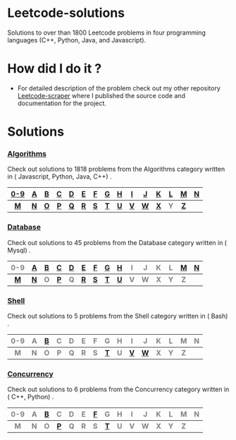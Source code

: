 # Leetcode-solutions
Solutions to over than 1800 Leetcode problems in four programming languages (C++, Python, Java, and Javascript).
# How did I do it ? #
  - For detailed description of the problem check out my other repository [Leetcode-scraper](https://github.com/AnasImloul/Leetcode-solutions/) where I published the source code and documentation for the project.
# Solutions
### [Algorithms](https://github.com/AnasImloul/Leetcode-solutions/tree/main/algorithms#algorithms-solutions) ###
Check out solutions to 1818 problems from the Algorithms category written in ( Javascript, Python, Java, C++) .

|[0-9](https://github.com/AnasImloul/Leetcode-solutions/tree/main/algorithms/0-9/#algorithms-solutions)|[A](https://github.com/AnasImloul/Leetcode-solutions/tree/main/algorithms/A/#algorithms-solutions)|[B](https://github.com/AnasImloul/Leetcode-solutions/tree/main/algorithms/B/#algorithms-solutions)|[C](https://github.com/AnasImloul/Leetcode-solutions/tree/main/algorithms/C/#algorithms-solutions)|[D](https://github.com/AnasImloul/Leetcode-solutions/tree/main/algorithms/D/#algorithms-solutions)|[E](https://github.com/AnasImloul/Leetcode-solutions/tree/main/algorithms/E/#algorithms-solutions)|[F](https://github.com/AnasImloul/Leetcode-solutions/tree/main/algorithms/F/#algorithms-solutions)|[G](https://github.com/AnasImloul/Leetcode-solutions/tree/main/algorithms/G/#algorithms-solutions)|[H](https://github.com/AnasImloul/Leetcode-solutions/tree/main/algorithms/H/#algorithms-solutions)|[I](https://github.com/AnasImloul/Leetcode-solutions/tree/main/algorithms/I/#algorithms-solutions)|[J](https://github.com/AnasImloul/Leetcode-solutions/tree/main/algorithms/J/#algorithms-solutions)|[K](https://github.com/AnasImloul/Leetcode-solutions/tree/main/algorithms/K/#algorithms-solutions)|[L](https://github.com/AnasImloul/Leetcode-solutions/tree/main/algorithms/L/#algorithms-solutions)|[M](https://github.com/AnasImloul/Leetcode-solutions/tree/main/algorithms/M/#algorithms-solutions)|[N](https://github.com/AnasImloul/Leetcode-solutions/tree/main/algorithms/N/#algorithms-solutions)|
|:----------------------------------------------------------------------------------------------------:|:------------------------------------------------------------------------------------------------:|:------------------------------------------------------------------------------------------------:|:------------------------------------------------------------------------------------------------:|:------------------------------------------------------------------------------------------------:|:------------------------------------------------------------------------------------------------:|:------------------------------------------------------------------------------------------------:|:------------------------------------------------------------------------------------------------:|:------------------------------------------------------------------------------------------------:|:------------------------------------------------------------------------------------------------:|:------------------------------------------------------------------------------------------------:|:------------------------------------------------------------------------------------------------:|:------------------------------------------------------------------------------------------------:|:------------------------------------------------------------------------------------------------:|:------------------------------------------------------------------------------------------------:|
|**[M](https://github.com/AnasImloul/Leetcode-solutions/tree/main/algorithms/M/#algorithms-solutions)**|**[N](https://github.com/AnasImloul/Leetcode-solutions/tree/main/algorithms/N/#algorithms-solutions)**|**[O](https://github.com/AnasImloul/Leetcode-solutions/tree/main/algorithms/O/#algorithms-solutions)**|**[P](https://github.com/AnasImloul/Leetcode-solutions/tree/main/algorithms/P/#algorithms-solutions)**|**[Q](https://github.com/AnasImloul/Leetcode-solutions/tree/main/algorithms/Q/#algorithms-solutions)**|**[R](https://github.com/AnasImloul/Leetcode-solutions/tree/main/algorithms/R/#algorithms-solutions)**|**[S](https://github.com/AnasImloul/Leetcode-solutions/tree/main/algorithms/S/#algorithms-solutions)**|**[T](https://github.com/AnasImloul/Leetcode-solutions/tree/main/algorithms/T/#algorithms-solutions)**|**[U](https://github.com/AnasImloul/Leetcode-solutions/tree/main/algorithms/U/#algorithms-solutions)**|**[V](https://github.com/AnasImloul/Leetcode-solutions/tree/main/algorithms/V/#algorithms-solutions)**|**[W](https://github.com/AnasImloul/Leetcode-solutions/tree/main/algorithms/W/#algorithms-solutions)**|**[X](https://github.com/AnasImloul/Leetcode-solutions/tree/main/algorithms/X/#algorithms-solutions)**|**<span style='color:grey'>  Y  </span>**|**[Z](https://github.com/AnasImloul/Leetcode-solutions/tree/main/algorithms/Z/#algorithms-solutions)**|
### [Database](https://github.com/AnasImloul/Leetcode-solutions/tree/main/database/#database-solutions) ###
Check out solutions to 45 problems from the Database category written in ( Mysql) .

|<span style='color:grey'>  0-9 </span>|[A](https://github.com/AnasImloul/Leetcode-solutions/tree/main/database/A/#database-solutions)|[B](https://github.com/AnasImloul/Leetcode-solutions/tree/main/database/B/#database-solutions)|[C](https://github.com/AnasImloul/Leetcode-solutions/tree/main/database/C/#database-solutions)|[D](https://github.com/AnasImloul/Leetcode-solutions/tree/main/database/D/#database-solutions)|[E](https://github.com/AnasImloul/Leetcode-solutions/tree/main/database/E/#database-solutions)|[F](https://github.com/AnasImloul/Leetcode-solutions/tree/main/database/F/#database-solutions)|[G](https://github.com/AnasImloul/Leetcode-solutions/tree/main/database/G/#database-solutions)|[H](https://github.com/AnasImloul/Leetcode-solutions/tree/main/database/H/#database-solutions)|<span style='color:grey'>  I </span>|<span style='color:grey'>  J </span>|<span style='color:grey'>  K </span>|<span style='color:grey'>  L </span>|[M](https://github.com/AnasImloul/Leetcode-solutions/tree/main/database/M/#database-solutions)|[N](https://github.com/AnasImloul/Leetcode-solutions/tree/main/database/N/#database-solutions)|
|:------------------------------------:|:--------------------------------------------------------------------------------------------:|:--------------------------------------------------------------------------------------------:|:--------------------------------------------------------------------------------------------:|:--------------------------------------------------------------------------------------------:|:--------------------------------------------------------------------------------------------:|:--------------------------------------------------------------------------------------------:|:--------------------------------------------------------------------------------------------:|:--------------------------------------------------------------------------------------------:|:----------------------------------:|:----------------------------------:|:----------------------------------:|:----------------------------------:|:--------------------------------------------------------------------------------------------:|:--------------------------------------------------------------------------------------------:|
|**[M](https://github.com/AnasImloul/Leetcode-solutions/tree/main/database/M/#database-solutions)**|**[N](https://github.com/AnasImloul/Leetcode-solutions/tree/main/database/N/#database-solutions)**|**<span style='color:grey'>  O  </span>**|**[P](https://github.com/AnasImloul/Leetcode-solutions/tree/main/database/P/#database-solutions)**|**<span style='color:grey'>  Q  </span>**|**[R](https://github.com/AnasImloul/Leetcode-solutions/tree/main/database/R/#database-solutions)**|**[S](https://github.com/AnasImloul/Leetcode-solutions/tree/main/database/S/#database-solutions)**|**[T](https://github.com/AnasImloul/Leetcode-solutions/tree/main/database/T/#database-solutions)**|**[U](https://github.com/AnasImloul/Leetcode-solutions/tree/main/database/U/#database-solutions)**|**<span style='color:grey'>  V  </span>**|**<span style='color:grey'>  W  </span>**|**<span style='color:grey'>  X  </span>**|**<span style='color:grey'>  Y  </span>**|**<span style='color:grey'>  Z  </span>**|
### [Shell](https://github.com/AnasImloul/Leetcode-solutions/tree/main/shell/#shell-solutions) ###
Check out solutions to 5 problems from the Shell category written in ( Bash) .

|<span style='color:grey'>  0-9 </span>|<span style='color:grey'>  A </span>|[B](https://github.com/AnasImloul/Leetcode-solutions/tree/main/shell/B/#shell-solutions)|<span style='color:grey'>  C </span>|<span style='color:grey'>  D </span>|<span style='color:grey'>  E </span>|<span style='color:grey'>  F </span>|<span style='color:grey'>  G </span>|<span style='color:grey'>  H </span>|<span style='color:grey'>  I </span>|<span style='color:grey'>  J </span>|<span style='color:grey'>  K </span>|<span style='color:grey'>  L </span>|<span style='color:grey'>  M </span>|<span style='color:grey'>  N </span>|
|:------------------------------------:|:----------------------------------:|:--------------------------------------------------------------------------------------:|:----------------------------------:|:----------------------------------:|:----------------------------------:|:----------------------------------:|:----------------------------------:|:----------------------------------:|:----------------------------------:|:----------------------------------:|:----------------------------------:|:----------------------------------:|:----------------------------------:|:----------------------------------:|
|**<span style='color:grey'>  M  </span>**|**<span style='color:grey'>  N  </span>**|**<span style='color:grey'>  O  </span>**|**<span style='color:grey'>  P  </span>**|**<span style='color:grey'>  Q  </span>**|**<span style='color:grey'>  R  </span>**|**<span style='color:grey'>  S  </span>**|**[T](https://github.com/AnasImloul/Leetcode-solutions/tree/main/shell/T/#shell-solutions)**|**<span style='color:grey'>  U  </span>**|**[V](https://github.com/AnasImloul/Leetcode-solutions/tree/main/shell/V/#shell-solutions)**|**[W](https://github.com/AnasImloul/Leetcode-solutions/tree/main/shell/W/#shell-solutions)**|**<span style='color:grey'>  X  </span>**|**<span style='color:grey'>  Y  </span>**|**<span style='color:grey'>  Z  </span>**|
### [Concurrency](https://github.com/AnasImloul/Leetcode-solutions/tree/main/concurrency/#concurrency-solutions) ###
Check out solutions to 6 problems from the Concurrency category written in ( C++, Python) .

|<span style='color:grey'>  0-9 </span>|<span style='color:grey'>  A </span>|[B](https://github.com/AnasImloul/Leetcode-solutions/tree/main/concurrency/B/#concurrency-solutions)|<span style='color:grey'>  C </span>|<span style='color:grey'>  D </span>|<span style='color:grey'>  E </span>|[F](https://github.com/AnasImloul/Leetcode-solutions/tree/main/concurrency/F/#concurrency-solutions)|<span style='color:grey'>  G </span>|<span style='color:grey'>  H </span>|<span style='color:grey'>  I </span>|<span style='color:grey'>  J </span>|<span style='color:grey'>  K </span>|<span style='color:grey'>  L </span>|<span style='color:grey'>  M </span>|<span style='color:grey'>  N </span>|
|:------------------------------------:|:----------------------------------:|:--------------------------------------------------------------------------------------------------:|:----------------------------------:|:----------------------------------:|:----------------------------------:|:--------------------------------------------------------------------------------------------------:|:----------------------------------:|:----------------------------------:|:----------------------------------:|:----------------------------------:|:----------------------------------:|:----------------------------------:|:----------------------------------:|:----------------------------------:|
|**<span style='color:grey'>  M  </span>**|**<span style='color:grey'>  N  </span>**|**<span style='color:grey'>  O  </span>**|**[P](https://github.com/AnasImloul/Leetcode-solutions/tree/main/concurrency/P/#concurrency-solutions)**|**<span style='color:grey'>  Q  </span>**|**<span style='color:grey'>  R  </span>**|**<span style='color:grey'>  S  </span>**|**[T](https://github.com/AnasImloul/Leetcode-solutions/tree/main/concurrency/T/#concurrency-solutions)**|**<span style='color:grey'>  U  </span>**|**<span style='color:grey'>  V  </span>**|**<span style='color:grey'>  W  </span>**|**<span style='color:grey'>  X  </span>**|**<span style='color:grey'>  Y  </span>**|**<span style='color:grey'>  Z  </span>**|
